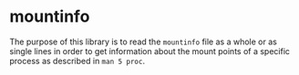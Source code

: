 # mountinfo

The purpose of this library is to read the `mountinfo` file as a whole
or as single lines in order to get information about the mount points of
a specific process as described in `man 5 proc`.

